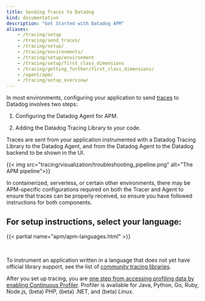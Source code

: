```yaml
---
title: Sending Traces to Datadog
kind: documentation
description: "Get Started with Datadog APM"
aliases:
    - /tracing/setup
    - /tracing/send_traces/
    - /tracing/setup/
    - /tracing/environments/
    - /tracing/setup/environment
    - /tracing/setup/first_class_dimensions
    - /tracing/getting_further/first_class_dimensions/
    - /agent/apm/
    - /tracing/setup_overview/
---
```


In most environments, configuring your application to send [traces][1] to Datadog involves two steps:

1. Configuring the Datadog Agent for APM.

2. Adding the Datadog Tracing Library to your code.

Traces are sent from your application instrumented with a Datadog Tracing Library to the Datadog Agent, and from the Datadog Agent to the Datadog backend to be shown in the UI.

{{< img src="tracing/visualization/troubleshooting_pipeline.png" alt="The APM pipeline">}}

In containerized, serverless, or certain other environments, there may be APM-specific configurations required on both the Tracer and Agent to ensure that traces can be properly received, so ensure you have followed instructions for both components.

## For setup instructions, select your language:

{{< partial name="apm/apm-languages.html" >}}

<br>

To instrument an application written in a language that does not yet have official library support, see the list of [community tracing libraries][2].

After you set up tracing, you are [one step from accessing profiling data by enabling Continuous Profiler][3]. Profiler is available for Java, Python, Go, Ruby, Node.js, (beta) PHP, (beta) .NET, and (beta) Linux.

[1]: /tracing/visualization/#trace
[2]: /developers/community/libraries/#apm-tracing-client-libraries
[3]: /tracing/profiler/enabling/
